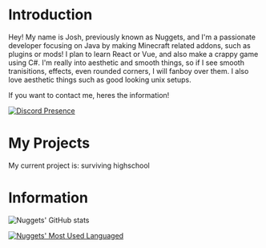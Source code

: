 # Introduction
Hey! My name is Josh, previously known as Nuggets, and I'm a passionate developer focusing on Java by making Minecraft related addons, such as plugins or mods! I plan to learn React or Vue, and also make a crappy game using C#. I'm really into aesthetic and smooth things, so if I see smooth tranisitions, effects, even rounded corners, I will fanboy over them. I also love aesthetic things such as good looking unix setups.

If you want to contact me, heres the information!


  


[![Discord Presence](https://lanyard.cnrad.dev/api/784457955156033556)](https://discord.com/users/784457955156033556)



# My Projects
My current project is: surviving highschool


# Information

![Nuggets' GitHub stats](https://github-readme-stats.vercel.app/api?username=xdNuggets&show_icons=true&theme=radical)

[![Nuggets' Most Used Languaged](https://github-readme-stats.vercel.app/api/top-langs/?username=xdNuggets&langs_count=8&theme=radical)](https://github.com/anuraghazra/github-readme-stats)
